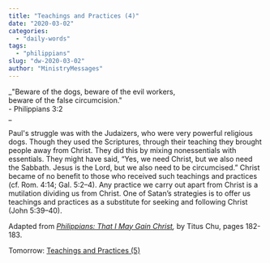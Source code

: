 ```yaml
---
title: "Teachings and Practices (4)"
date: "2020-03-02"
categories: 
  - "daily-words"
tags: 
  - "philippians"
slug: "dw-2020-03-02"
author: "MinistryMessages"
---
```


_"Beware of the dogs, beware of the evil workers,  
beware of the false circumcision."  
\- Philippians 3:2  
_

Paul's struggle was with the Judaizers, who were very powerful religious dogs. Though they used the Scriptures, through their teaching they brought people away from Christ. They did this by mixing nonessentials with essentials. They might have said, “Yes, we need Christ, but we also need the Sabbath. Jesus is the Lord, but we also need to be circumcised.” Christ became of no benefit to those who received such teachings and practices (cf. Rom. 4:14; Gal. 5:2–4). Any practice we carry out apart from Christ is a mutilation dividing us from Christ. One of Satan’s strategies is to offer us teachings and practices as a substitute for seeking and following Christ (John 5:39–40).

Adapted from _[Philippians: That I May Gain Christ](/book-philippians "Go to the listing for this book."),_ by Titus Chu, pages 182-183.

Tomorrow: [Teachings and Practices (5)](/dw-2020-03-03)

